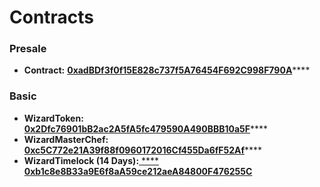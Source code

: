 # Contracts

### **Presale**

* **Contract:** [**0xadBDf3f0f15E828c737f5A76454F692C998F790A**](./#presale)****

### **Basic**

* **WizardToken:** [**0x2Dfc76901bB2ac2A5fA5fc479590A490BBB10a5F**](./#presale)****
* **WizardMasterChef:** [**0xc5C772e21A39f88f0960172016Cf455Da6fF52Af**](./#presale)****
* **WizardTimelock (14 Days):**[ **** ](https://ftmscan.com/address/0x48958f68Bd89b285279d471b29f472Ca5206D160)****[**0xb1c8e8B33a9E6f8aA59ce212aeA84800F476255C**](./#presale)****
